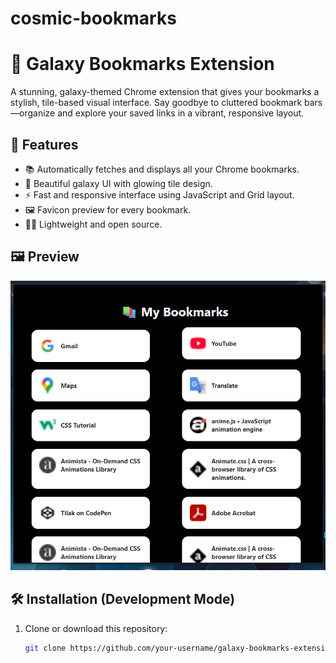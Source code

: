 # cosmic-bookmarks
# 🚀 Galaxy Bookmarks Extension

A stunning, galaxy-themed Chrome extension that gives your bookmarks a stylish, tile-based visual interface. Say goodbye to cluttered bookmark bars—organize and explore your saved links in a vibrant, responsive layout.

## 🌌 Features

- 📚 Automatically fetches and displays all your Chrome bookmarks.
- 🧩 Beautiful galaxy UI with glowing tile design.
- ⚡ Fast and responsive interface using JavaScript and Grid layout.
- 🖼 Favicon preview for every bookmark.
- 🧑‍💻 Lightweight and open source.

## 🖼️ Preview

![Screenshot](screenshot.png)

## 🛠️ Installation (Development Mode)

1. Clone or download this repository:
   ```bash
   git clone https://github.com/your-username/galaxy-bookmarks-extension.git
